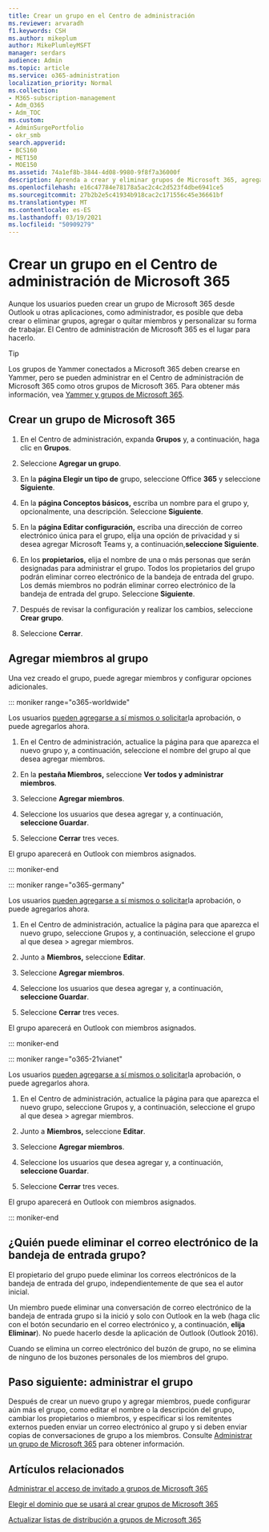 ```yaml
---
title: Crear un grupo en el Centro de administración
ms.reviewer: arvaradh
f1.keywords: CSH
ms.author: mikeplum
author: MikePlumleyMSFT
manager: serdars
audience: Admin
ms.topic: article
ms.service: o365-administration
localization_priority: Normal
ms.collection:
- M365-subscription-management
- Adm_O365
- Adm_TOC
ms.custom:
- AdminSurgePortfolio
- okr_smb
search.appverid:
- BCS160
- MET150
- MOE150
ms.assetid: 74a1ef8b-3844-4d08-9980-9f8f7a36000f
description: Aprenda a crear y eliminar grupos de Microsoft 365, agregar y quitar miembros del grupo y personalizar el funcionamiento del grupo.
ms.openlocfilehash: e16c47784e78178a5ac2c4c2d523f4dbe6941ce5
ms.sourcegitcommit: 27b2b2e5c41934b918cac2c171556c45e36661bf
ms.translationtype: MT
ms.contentlocale: es-ES
ms.lasthandoff: 03/19/2021
ms.locfileid: "50909279"
---
```

# <a name="create-a-group-in-the-microsoft-365-admin-center"></a>Crear un grupo en el Centro de administración de Microsoft 365
  
Aunque los usuarios pueden crear un grupo de Microsoft 365 desde Outlook u otras aplicaciones, como administrador, es posible que deba crear o eliminar grupos, agregar o quitar miembros y personalizar su forma de trabajar. El Centro de administración de Microsoft 365 es el lugar para hacerlo. 

> [!TIP]
> Los grupos de Yammer conectados a Microsoft 365 deben crearse en Yammer, pero se pueden administrar en el Centro de administración de Microsoft 365 como otros grupos de Microsoft 365. Para obtener más información, vea [Yammer y grupos de Microsoft 365](/yammer/manage-yammer-groups/yammer-and-office-365-groups). 

## <a name="create-a-microsoft-365-group"></a>Crear un grupo de Microsoft 365

1. En el Centro de administración, expanda **Grupos** y, a continuación, haga clic en **Grupos**.

2. Seleccione **Agregar un grupo**.
  
3. En la **página Elegir un tipo de** grupo, seleccione Office **365** y seleccione **Siguiente**.

4. En la **página Conceptos básicos,** escriba un nombre para el grupo y, opcionalmente, una descripción. Seleccione **Siguiente**.
    
5. En la **página Editar configuración,** escriba una dirección de correo electrónico única para el grupo, elija una opción de privacidad y si desea agregar Microsoft Teams y, a continuación,**seleccione Siguiente**.
    
6. En los **propietarios,** elija el nombre de una o más personas que serán designadas para administrar el grupo. Todos los propietarios del grupo podrán eliminar correo electrónico de la bandeja de entrada del grupo. Los demás miembros no podrán eliminar correo electrónico de la bandeja de entrada del grupo. Seleccione **Siguiente**.
    
7. Después de revisar la configuración y realizar los cambios, seleccione **Crear grupo**.

8. Seleccione **Cerrar**.
    
## <a name="add-members-to-the-group"></a>Agregar miembros al grupo

Una vez creado el grupo, puede agregar miembros y configurar opciones adicionales.

::: moniker range="o365-worldwide"

Los usuarios [pueden agregarse a sí mismos o solicitar](https://support.microsoft.com/office/2e59e19c-b872-44c8-ae84-0acc4b79c45d)la aprobación, o puede agregarlos ahora.

1. En el Centro de administración, actualice la página para que aparezca el nuevo grupo y, a continuación, seleccione el nombre del grupo al que desea agregar miembros.
    
2. En la **pestaña Miembros,** seleccione **Ver todos y administrar miembros**.

3. Seleccione **Agregar miembros**.
    
4. Seleccione los usuarios que desea agregar y, a continuación, **seleccione Guardar**.
    
5. Seleccione **Cerrar** tres veces. 
    
El grupo aparecerá en Outlook con miembros asignados.

::: moniker-end

::: moniker range="o365-germany"

Los usuarios [pueden agregarse a sí mismos o solicitar](https://support.microsoft.com/office/2e59e19c-b872-44c8-ae84-0acc4b79c45d)la aprobación, o puede agregarlos ahora.
1. En el Centro de administración, actualice la  página para que aparezca el nuevo grupo, seleccione Grupos y, a continuación, seleccione el grupo al que desea \> <a href="https://go.microsoft.com/fwlink/p/?linkid=2052855" target="_blank"></a>agregar miembros.
    
2. Junto a **Miembros,** seleccione **Editar**.
3. Seleccione **Agregar miembros**.
    
4. Seleccione los usuarios que desea agregar y, a continuación, **seleccione Guardar**.
    
5. Seleccione **Cerrar** tres veces. 
    
El grupo aparecerá en Outlook con miembros asignados.
  
::: moniker-end

::: moniker range="o365-21vianet"

Los usuarios [pueden agregarse a sí mismos o solicitar](https://support.microsoft.com/office/2e59e19c-b872-44c8-ae84-0acc4b79c45d)la aprobación, o puede agregarlos ahora.
1. En el Centro de administración, actualice la  página para que aparezca el nuevo grupo, seleccione Grupos y, a continuación, seleccione el grupo al que desea \> <a href="https://go.microsoft.com/fwlink/p/?linkid=2052855" target="_blank"></a>agregar miembros.
    
2. Junto a **Miembros,** seleccione **Editar**.
3. Seleccione **Agregar miembros**.
    
4. Seleccione los usuarios que desea agregar y, a continuación, **seleccione Guardar**.
    
5. Seleccione **Cerrar** tres veces. 
    
El grupo aparecerá en Outlook con miembros asignados.
  
::: moniker-end

## <a name="who-can-delete-email-from-the-group-inbox"></a>¿Quién puede eliminar el correo electrónico de la bandeja de entrada grupo?

El propietario del grupo puede eliminar los correos electrónicos de la bandeja de entrada del grupo, independientemente de que sea el autor inicial.
  
Un miembro puede eliminar una conversación de correo electrónico de la bandeja de entrada grupo si la inició y solo con Outlook en la web (haga clic con el botón secundario en el correo electrónico y, a continuación, **elija Eliminar**). No puede hacerlo desde la aplicación de Outlook (Outlook 2016).
  
Cuando se elimina un correo electrónico del buzón de grupo, no se elimina de ninguno de los buzones personales de los miembros del grupo.

## <a name="next-step-manage-your-group"></a>Paso siguiente: administrar el grupo

Después de crear un nuevo grupo y agregar miembros, puede configurar aún más el grupo, como editar el nombre o la descripción del grupo, cambiar los propietarios o miembros, y especificar si los remitentes externos pueden enviar un correo electrónico al grupo y si deben enviar copias de conversaciones de grupo a los miembros. Consulte [Administrar un grupo de Microsoft 365](manage-groups.md) para obtener información.

## <a name="related-articles"></a>Artículos relacionados

[Administrar el acceso de invitado a grupos de Microsoft 365](https://support.microsoft.com/office/bfc7a840-868f-4fd6-a390-f347bf51aff6)

[Elegir el dominio que se usará al crear grupos de Microsoft 365](../../solutions/choose-domain-to-create-groups.md)

[Actualizar listas de distribución a grupos de Microsoft 365](../manage/upgrade-distribution-lists.md)